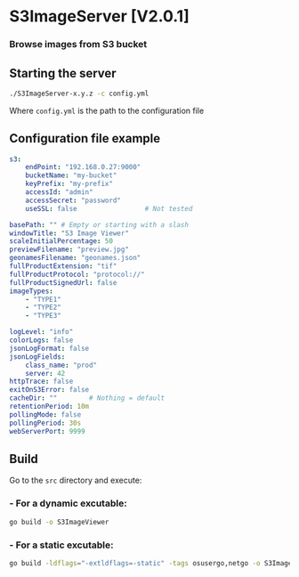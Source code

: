 # S3ImageServer [V2.0.1]

### Browse images from S3 bucket

## Starting the server

```bash
./S3ImageServer-x.y.z -c config.yml
```

Where `config.yml` is the path to the configuration file

## Configuration file example

```yaml
s3:
    endPoint: "192.168.0.27:9000"
    bucketName: "my-bucket"
    keyPrefix: "my-prefix"
    accessId: "admin"
    accessSecret: "password"
    useSSL: false                 # Not tested

basePath: "" # Empty or starting with a slash
windowTitle: "S3 Image Viewer"
scaleInitialPercentage: 50
previewFilename: "preview.jpg"
geonamesFilename: "geonames.json"
fullProductExtension: "tif"
fullProductProtocol: "protocol://"
fullProductSignedUrl: false
imageTypes:
    - "TYPE1"
    - "TYPE2"
    - "TYPE3"

logLevel: "info"
colorLogs: false
jsonLogFormat: false
jsonLogFields:
    class_name: "prod"
    server: 42
httpTrace: false
exitOnS3Error: false
cacheDir: ""        # Nothing = default
retentionPeriod: 10m
pollingMode: false
pollingPeriod: 30s
webServerPort: 9999
```

## Build

Go to the `src` directory and execute:

### - For a dynamic excutable:

```bash
go build -o S3ImageViewer
```

### - For a static excutable:

```bash
go build -ldflags="-extldflags=-static" -tags osusergo,netgo -o S3ImageViewer
```
